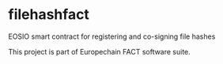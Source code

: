 # filehashfact
EOSIO smart contract for registering and co-signing file hashes

This project is part of Europechain FACT software suite.
